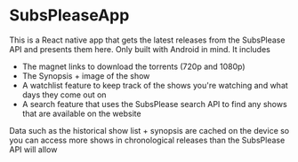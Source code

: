 # SubsPleaseApp

This is a React native app that gets the latest releases from the SubsPlease API and presents them here.
Only built with Android in mind.
It includes
- The magnet links to download the torrents (720p and 1080p)
- The Synopsis + image of the show
- A watchlist feature to keep track of the shows you're watching and what days they come out on
- A search feature that uses the SubsPlease search API to find any shows that are available on the website

Data such as the historical show list + synopsis are cached on the device so you can access more shows in chronological releases than the SubsPlease API will allow
